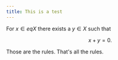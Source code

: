 ```yaml
---
title: This is a test
---
```


For $x \in eq X$ there exists a $y \in X$ such that

$$
x + y = 0.
$$

Those are the rules. That's all the rules.

